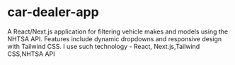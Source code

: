 # car-dealer-app
A React/Next.js application for filtering vehicle makes and models using the NHTSA API. Features include dynamic dropdowns and responsive design with Tailwind CSS. I use such technology - React, Next.js,Tailwind CSS,NHTSA API
